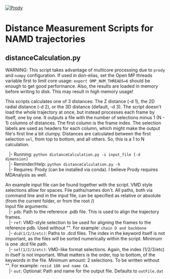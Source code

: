 [![Prody](https://img.shields.io/badge/powered%20by-ProDy-9cf)](http://prody.csb.pitt.edu/index.html)
# Distance Measurement Scripts for NAMD trajectories

## distanceCalculation.py
WARNING: This script takes advantage of multicore processing due to `prody` and `numpy` configuration.
If used in don-elias, set the Open MP threads variable first to limit core usage: `export OMP_NUM_THREADS=6` should be enough to get good performance.
Also, the results are loaded in memory before writing to disk. This may result in high memory usage!

This scripts calculates one of 3 distances: The Z distance (-d 1), the 2D radial distance (-d 2), or the 3D distance (default, -d 3). The script doesn't load the whole trajectory at once, but instead processes each frame by itself, one by one. It outputs a file with the number of selections minus 1 (N - 1) columns of distances. The first column is the frame index. The selection labels are used as headers for each column, which might make the output file's first line a bit clumpy. Distances are calculated between the first selection `sel`, from top to bottom, and all others. So, this is a 1 to N calculation.

&nbsp;&nbsp; |- Running: `python distanceCalculation.py -i input_file [-d dimension]` <br />
&nbsp;&nbsp; |- Reminder/Help: `python distanceCalculation.py -h` <br />
&nbsp;&nbsp; |- Requires: Prody (can be installed via conda). I believe Prody requires MDAnalysis as well.

An example input file can be found together with the script. VMD style selections allow for spaces. File paths/names don't.
All paths, both via command line and in the input file, can be specified as relative or absolute (from the current folder, or from the root /)<br />
Input file arguments: <br />
&nbsp;&nbsp; |- `pdb`: Path to the reference .pdb file. This is used to align the trajectory frames.<br />
&nbsp;&nbsp; |- `ref`: VMD-style selection to be used for aligning the frames to the reference pdb. Used without "". For example: `chain D and backbone`<br />
&nbsp;&nbsp; |- `dcd(1/2/3/etc)`: Paths to .dcd files. The index in the keyword itself is not important, as the files will be sorted numerically within the script. Minimum is one .dcd file path. <br />
&nbsp;&nbsp; |- `sel(1/2/3/etc)`: VMD-like format selections. Again, the index (1/2/3/etc) in itself is not important. What matters is the order, top to bottom, of the keywords in the file. Minimum amount: 2 selections. To be written without "". For example: `resid 180 and name CA`.<br/>
&nbsp;&nbsp; |- `out`: Optional: Path and name for the output file. Defaults to `outFile.dat`
